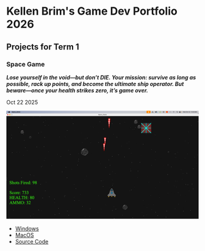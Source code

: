 # Kellen Brim's Game Dev Portfolio 2026

## Projects for Term 1

### Space Game

 ***Lose yourself in the void—but don’t DIE. Your mission: survive as long as possible, rack up points, and become the ultimate ship operator. But beware—once your health strikes zero, it’s game over.***

 Oct 22 2025

![Running Game](https://github.com/KBB774/GameDevPortfolio/blob/main/images/Spaceship011.png?raw=true)

* [Windows](https://github.com/KBB774/GameDevPortfolio/blob/main/src/SpaceGame/windows-amd64.zip)
* [MacOS](https://github.com/KBB774/GameDevPortfolio/blob/main/src/SpaceGame/macos-x86_64.zip)
* [Source Code](https://github.com/KBB774/GameDevPortfolio/tree/main/src/SpaceGame)
